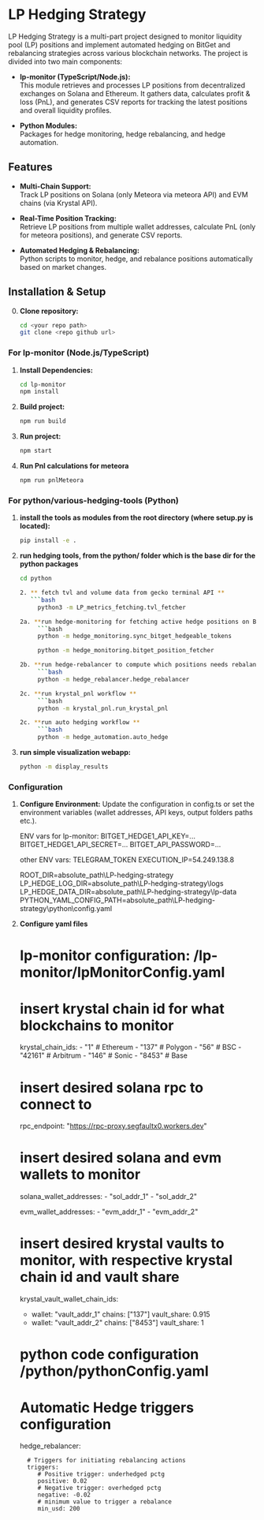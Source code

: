 # LP Hedging Strategy

LP Hedging Strategy is a multi-part project designed to monitor liquidity pool (LP) positions and implement automated hedging on BitGet and rebalancing strategies across various blockchain networks. The project is divided into two main components:

- **lp-monitor (TypeScript/Node.js):**  
  This module retrieves and processes LP positions from decentralized exchanges on Solana and Ethereum. It gathers data, calculates profit & loss (PnL), and generates CSV reports for tracking the latest positions and overall liquidity profiles.

- **Python Modules:**  
  Packages for hedge monitoring, hedge rebalancing, and hedge automation. 

## Features

- **Multi-Chain Support:**  
  Track LP positions on Solana (only Meteora via meteora API) and EVM chains (via Krystal API).

- **Real-Time Position Tracking:**  
  Retrieve LP positions from multiple wallet addresses, calculate PnL (only for meteora positions), and generate CSV reports.

- **Automated Hedging & Rebalancing:**  
  Python scripts to monitor, hedge, and rebalance positions automatically based on market changes.



## Installation & Setup

0. **Clone repository:**
   ```bash
   cd <your repo path>
   git clone <repo github url>

### For lp-monitor (Node.js/TypeScript)

1. **Install Dependencies:**
   ```bash
   cd lp-monitor
   npm install

2. **Build project:**
   ```bash
   npm run build

3. **Run project:**
   ```bash
   npm start

4. **Run Pnl calculations for meteora**
   ```bash
   npm run pnlMeteora

### For python/various-hedging-tools (Python)

1. **install the tools as modules from the root directory (where setup.py is located):**
   ```bash
   pip install -e .

2. **run hedging tools, from the python/ folder which is the base dir for the python packages**
   ```bash
   cd python

   2. ** fetch tvl and volume data from gecko terminal API **
      ```bash
        python3 -m LP_metrics_fetching.tvl_fetcher 

   2a. **run hedge-monitoring for fetching active hedge positions on Bitget:**
        ```bash
        python -m hedge_monitoring.sync_bitget_hedgeable_tokens 

        python -m hedge_monitoring.bitget_position_fetcher

   2b. **run hedge-rebalancer to compute which positions needs rebalancing**
        ```bash
        python -m hedge_rebalancer.hedge_rebalancer

   2c. **run krystal_pnl workflow **
        ```bash
        python -m krystal_pnl.run_krystal_pnl

   2c. **run auto hedging workflow **
        ```bash
        python -m hedge_automation.auto_hedge

3. **run simple visualization webapp:**
    ```bash
    python -m display_results


### Configuration

1. **Configure Environment:**
   Update the configuration in config.ts or set the environment variables (wallet addresses, API keys, output folders paths etc.).

   ENV vars for lp-monitor:
    BITGET_HEDGE1_API_KEY=...
    BITGET_HEDGE1_API_SECRET=...
    BITGET_API_PASSWORD=...

   other ENV vars:
    TELEGRAM_TOKEN
    EXECUTION_IP=54.249.138.8

    ROOT_DIR=absolute_path\LP-hedging-strategy
    LP_HEDGE_LOG_DIR=absolute_path\LP-hedging-strategy\logs
    LP_HEDGE_DATA_DIR=absolute_path\LP-hedging-strategy\lp-data
    PYTHON_YAML_CONFIG_PATH=absolute_path\LP-hedging-strategy\python\config.yaml

2. **Configure yaml files**

   # lp-monitor configuration: /lp-monitor/lpMonitorConfig.yaml

      # insert krystal chain id for what blockchains to monitor
      krystal_chain_ids:
         - "1" # Ethereum
         - "137" # Polygon
         - "56" # BSC
         - "42161" # Arbitrum
         - "146" # Sonic
         - "8453" # Base

      # insert desired solana rpc to connect to
      rpc_endpoint: "https://rpc-proxy.segfaultx0.workers.dev"

      # insert desired solana and evm wallets to monitor
      solana_wallet_addresses:
         - "sol_addr_1"
         - "sol_addr_2"

      evm_wallet_addresses:
         - "evm_addr_1"
         - "evm_addr_2"

      
      # insert desired krystal vaults to monitor, with respective krystal chain id and vault share
      krystal_vault_wallet_chain_ids:
      - wallet: "vault_addr_1"
         chains: ["137"]
         vault_share: 0.915
      - wallet: "vault_addr_2"
         chains: ["8453"]
         vault_share: 1

   # python code configuration /python/pythonConfig.yaml

      # Automatic Hedge triggers configuration
      hedge_rebalancer:

         # Triggers for initiating rebalancing actions
         triggers:
            # Positive trigger: underhedged pctg
            positive: 0.02
            # Negative trigger: overhedged pctg
            negative: -0.02
            # minimum value to trigger a rebalance
            min_usd: 200



